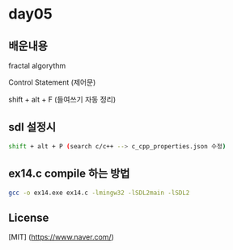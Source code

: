 # day05 

## 배운내용
fractal algorythm

Control Statement (제어문)

shift + alt + F (들여쓰기 자동 정리)

## sdl 설정시 
``` bash
shift + alt + P (search c/c++ --> c_cpp_properties.json 수정)
``` 

## ex14.c compile 하는 방법
``` bash
gcc -o ex14.exe ex14.c -lmingw32 -lSDL2main -lSDL2
``` 
## License
[MIT] (https://www.naver.com/)
